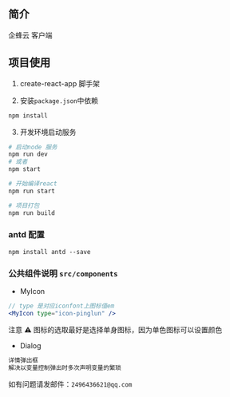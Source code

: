 ## 简介

企蜂云 客户端

## 项目使用

1. create-react-app 脚手架

2. 安装`package.json`中依赖

```sh
npm install
```

3. 开发环境启动服务

```sh
# 启动node 服务
npm run dev
# 或者
npm start

# 开始编译react
npm run start

# 项目打包
npm run build

```

### antd 配置

```
npm install antd --save

```

### 公共组件说明 `src/components`

- MyIcon

```jsx
// type 是对应iconfont上图标值em
<MyIcon type="icon-pinglun" />
```

注意 ⚠️ 图标的选取最好是选择单身图标，因为单色图标可以设置颜色


- Dialog

```jsx
详情弹出框
解决以变量控制弹出时多次声明变量的繁琐

```

如有问题请发邮件：`2496436621@qq.com`
